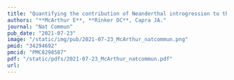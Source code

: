 ```yaml
---
title: "Quantifying the contribution of Neanderthal introgression to the heritability of complex traits"
authors: "**McArthur E**, **Rinker DC**, Capra JA."
journal: "Nat Commun"
pub_date: "2021-07-23"
image: "/static/img/pub/2021-07-23_McArthur_natcommun.png"
pmid: "34294692"
pmcid: "PMC8298587"
pdf: "/static/pdfs/2021-07-23_McArthur_natcommun.pdf"
url: 
---
```

